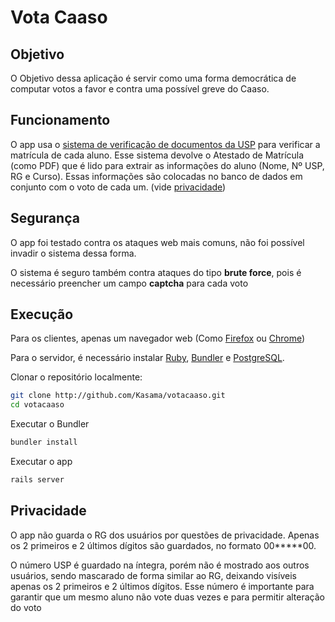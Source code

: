 Vota Caaso
==========

Objetivo
--------
O Objetivo dessa aplicação é servir como uma forma democrática de computar votos a favor e contra uma possível greve do Caaso.

Funcionamento
-------------
O app usa o [sistema de verificação de documentos da USP][1] para verificar a matrícula de cada aluno. Esse sistema devolve o Atestado de Matrícula (como PDF) que é lido para extrair as informações do aluno (Nome, Nº USP, RG e Curso). Essas informações são colocadas no banco de dados em conjunto com o voto de cada um. (vide [privacidade](#privacy))

Segurança
---------
O app foi testado contra os ataques web mais comuns, não foi possível invadir o sistema dessa forma.

O sistema é seguro também contra ataques do tipo __brute force__, pois é necessário preencher um campo __captcha__ para cada voto

Execução
--------
Para os clientes, apenas um navegador web (Como [Firefox][5] ou [Chrome][6])

Para o servidor, é necessário instalar [Ruby][2], [Bundler][3] e [PostgreSQL][4].

Clonar o repositório localmente:
```bash
git clone http://github.com/Kasama/votacaaso.git
cd votacaaso
```
Executar o Bundler
```bash
bundler install
```
Executar o app
```bash
rails server
```

## <a name="privacy"></a> Privacidade

O app não guarda o RG dos usuários por questões de privacidade. Apenas os 2 primeiros e 2 últimos dígitos são guardados, no formato 00\*\*\*\*\*00.

O número USP é guardado na íntegra, porém não é mostrado aos outros usuários, sendo mascarado de forma similar ao RG, deixando visíveis apenas os 2 primeiros e 2 últimos dígitos. Esse número é importante para garantir que um mesmo aluno não vote duas vezes e para permitir alteração do voto

[1]: uspdigital.usp.br/webdoc
[2]: https://www.ruby-lang.org/en/
[3]: https://rubygems.org/gems/bundler
[4]: https://www.postgresql.org/
[5]: https://www.mozilla.org/en-US/firefox/new/
[6]: https://www.google.com/chrome/
